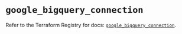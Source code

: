 # `google_bigquery_connection`

Refer to the Terraform Registry for docs: [`google_bigquery_connection`](https://registry.terraform.io/providers/hashicorp/google/6.19.0/docs/resources/bigquery_connection).
